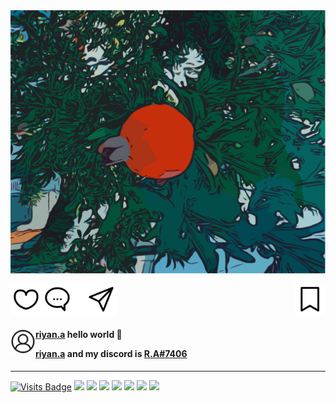 <!--
**riyan-ahmed/riyan-ahmed** is a ✨ _special_ ✨ repository because its `README.md` (this file) appears on your GitHub profile.

Here are some ideas to get you started:

- 🔭 I’m currently working on ...
- 🌱 I’m currently learning ...
- 👯 I’m looking to collaborate on ...
- 🤔 I’m looking for help with ...
- 💬 Ask me about ...
- 📫 How to reach me: ...
- 😄 Pronouns: ...
- ⚡ Fun fact: ...
-->

<img src="logos/zakurotreenew.svg" alt="tree"/>

<p>
<img src="logos/like.svg" height="50" width="50" align="left"><img src="logos/comment.svg" height="50" width="50"><img src="logos/blank.svg" height="50" width="20"><img src="logos/send.svg" height="50" width="50" ><img src="logos/save.svg" align="right" height="50" width="50">
</p>

<h4>
<img src="logos/user.svg" height="40" width="40" align="left">
<a href="https://www.instagram.com/riyan.a/" target="blank">riyan.a</a> <span>hello world 👋</span> 

<a href="https://www.instagram.com/riyan.a/" target="blank">riyan.a</a> and my discord is <a href="https://discord.com/users/320781028165812236" target="blank">R.A#7406</a>

</h4> 

* * *

[![Visits Badge](https://badges.pufler.dev/visits/riyanah/riyanah)](https://badges.pufler.dev) ![](https://img.shields.io/badge/​-Javascript-<COLOR>?style=flat&logo=javascript&logoColor=white) ![](https://img.shields.io/badge/​-Java-<COLOR>?style=flat&logo=java&logoColor=white) ![](https://img.shields.io/badge/​-Python-<COLOR>?style=flat&logo=python&logoColor=white) ![](https://img.shields.io/badge/​-Git-fa0?style=flat&logo=git&logoColor=white) ![](https://img.shields.io/badge/​-Github-fa0?style=flat&logo=github&logoColor=white) ![](https://img.shields.io/badge/​-VS_Code-0af?style=flat&logo=visual-studio-code&logoColor=white) ![](https://img.shields.io/badge/​-React-0af?style=flat&logo=react&logoColor=white) 


